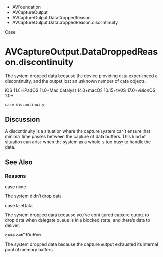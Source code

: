 

- AVFoundation
- AVCaptureOutput
- AVCaptureOutput.DataDroppedReason
-  AVCaptureOutput.DataDroppedReason.discontinuity 

Case

# AVCaptureOutput.DataDroppedReason.discontinuity

The system dropped data because the device providing data experienced a discontinuity, and the output lost an unknown number of data objects.

iOS 11.0+iPadOS 11.0+Mac Catalyst 14.0+macOS 10.15+tvOS 17.0+visionOS 1.0+

``` source
case discontinuity
```

## Discussion

A discontinuity is a situation where the capture system can’t ensure that minimal time passes between the capture of data buffers. This kind of situation can arise when the system as a whole is too busy to handle the data.

## See Also

### Reasons

case none

The system didn’t drop data.

case lateData

The system dropped data because you’ve configured capture output to drop data when delegate queue is in a blocked state, and there’s data to deliver.

case outOfBuffers

The system dropped data because the capture output exhausted its internal pool of memory buffers.

